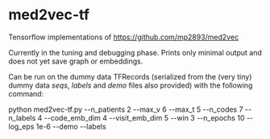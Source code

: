 # med2vec-tf
Tensorflow implementations of https://github.com/mp2893/med2vec

Currently in the tuning and debugging phase. Prints only minimal output and does not yet save graph or embeddings.

Can be run on the dummy data TFRecords (serialized from the (very tiny) dummy data *seqs*, *labels* and *demo* files also provided) with the following command:

python med2vec-tf.py --n_patients 2 --max_v 6 --max_t 5 --n_codes 7 --n_labels 4 --code_emb_dim 4 --visit_emb_dim 5 --win 3 --n_epochs 10 --log_eps 1e-6 --demo --labels

